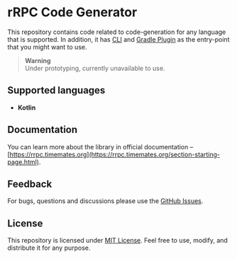 # rRPC Code Generator
This repository contains code related to code-generation for any language that is supported.
In addition, it has [CLI](https://rrpc.timemates.org/codegen-cli.html) and 
[Gradle Plugin](https://rrpc.timemates.org/codegen-gradle.html) as the entry-point that you might want to use.

> **Warning** <br>
Under prototyping, currently unavailable to use.

## Supported languages
- **Kotlin**

## Documentation

You can learn more about the library in official documentation – [https://rrpc.timemates.org](https://rrpc.timemates.org/section-starting-page.html).

## Feedback

For bugs, questions and discussions please use
the [GitHub Issues](https://github.com/timemates/rrpc-generator/issues).

## License

This repository is licensed under [MIT License](LICENSE). Feel free to use, modify, and distribute it for any purpose.
